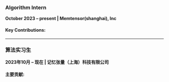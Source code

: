 ### **Algorithm Intern**  
**October 2023 – present | Memtensor(shanghai), Inc**  
#### Key Contributions:  
---

### **算法实习生**  
**2023年10月 – 现在 | 记忆张量（上海）科技有限公司**  
#### 主要贡献:  

